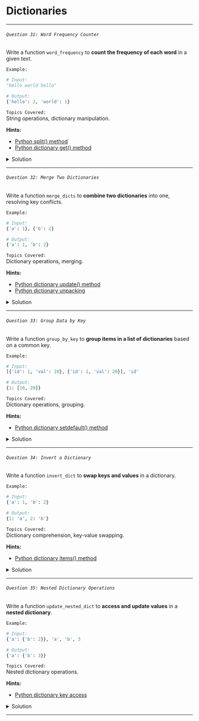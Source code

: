 # Dictionaries  

---

###### ` Question 31: Word Frequency Counter `  

Write a function `word_frequency` to **count the frequency of each word** in a given text.

`Example:`  

```python
# Input:
"hello world hello"

# Output:
{'hello': 2, 'world': 1}
```

`Topics Covered:`  
String operations, dictionary manipulation.  

**Hints:**  
- [Python split() method](https://docs.python.org/3/library/stdtypes.html#str.split)  
- [Python dictionary get() method](https://docs.python.org/3/library/stdtypes.html#dict.get)  

<details>
  <summary>Solution</summary>

### Let's look at the solution:

```python
def word_frequency(text):
    words = text.split()
    frequency = {}
    for word in words:
        frequency[word] = frequency.get(word, 0) + 1
    return frequency

# Example usage
print(word_frequency("hello world hello"))  # Output: {'hello': 2, 'world': 1}
```

**Explanation:**  

- **Splitting the Text:** `split()` breaks the text into individual words.  
- **Using `get()` for Counting:** The `get()` method retrieves the current count (defaulting to 0 if not found) and increments it.  
- **Return Dictionary:** The function returns a dictionary mapping words to their frequency.  

</details>

---

###### ` Question 32: Merge Two Dictionaries `  

Write a function `merge_dicts` to **combine two dictionaries** into one, resolving key conflicts.

`Example:`  

```python
# Input:
{'a': 1}, {'b': 2}

# Output:
{'a': 1, 'b': 2}
```

`Topics Covered:`  
Dictionary operations, merging.  

**Hints:**  
- [Python dictionary update() method](https://docs.python.org/3/library/stdtypes.html#dict.update)  
- [Python dictionary unpacking](https://peps.python.org/pep-0448/)  

<details>
  <summary>Solution</summary>

### Let's look at the solution:

```python
def merge_dicts(dict1, dict2):
    dict1.update(dict2)
    return dict1

# Alternative using dictionary unpacking:
def merge_dicts(dict1, dict2):
    return {**dict1, **dict2}

# Example usage
print(merge_dicts({'a': 1}, {'b': 2}))  # Output: {'a': 1, 'b': 2}
```

**Explanation:**  

- **Using `update()`:** Updates `dict1` with `dict2`'s key-value pairs. Conflicting keys are overwritten.  
- **Using Unpacking `{**dict1, **dict2}`:** Creates a new dictionary by merging both.  

</details>

---

###### ` Question 33: Group Data by Key `  

Write a function `group_by_key` to **group items in a list of dictionaries** based on a common key.

`Example:`  

```python
# Input:
[{'id': 1, 'val': 10}, {'id': 1, 'val': 20}], 'id'

# Output:
{1: [10, 20]}
```

`Topics Covered:`  
Dictionary operations, grouping.  

**Hints:**  
- [Python dictionary setdefault() method](https://docs.python.org/3/library/stdtypes.html#dict.setdefault)  

<details>
  <summary>Solution</summary>

### Let's look at the solution:

```python
def group_by_key(lst, key):
    result = {}
    for item in lst:
        result.setdefault(item[key], []).append(item['val'])
    return result

# Example usage
print(group_by_key([{'id': 1, 'val': 10}, {'id': 1, 'val': 20}], 'id'))  # Output: {1: [10, 20]}
```

**Explanation:**  

- **Using `setdefault()`:** If `key` is missing in `result`, initialize it with an empty list.  
- **Appending Values:** Append `val` of each dictionary under its corresponding `key`.  

</details>

---

###### ` Question 34: Invert a Dictionary `  

Write a function `invert_dict` to **swap keys and values** in a dictionary.

`Example:`  

```python
# Input:
{'a': 1, 'b': 2}

# Output:
{1: 'a', 2: 'b'}
```

`Topics Covered:`  
Dictionary comprehension, key-value swapping.  

**Hints:**  
- [Python dictionary items() method](https://docs.python.org/3/library/stdtypes.html#dict.items)  

<details>
  <summary>Solution</summary>

### Let's look at the solution:

```python
def invert_dict(d):
    return {v: k for k, v in d.items()}

# Example usage
print(invert_dict({'a': 1, 'b': 2}))  # Output: {1: 'a', 2: 'b'}
```

**Explanation:**  

- **Dictionary Comprehension:** `{v: k for k, v in d.items()}` iterates over key-value pairs, swapping them.  
- **Return Swapped Dictionary:** The new dictionary has **values as keys** and **keys as values**.  

</details>

---

###### ` Question 35: Nested Dictionary Operations `  

Write a function `update_nested_dict` to **access and update values** in a **nested dictionary**.

`Example:`  

```python
# Input:
{'a': {'b': 2}}, 'a', 'b', 3

# Output:
{'a': {'b': 3}}
```

`Topics Covered:`  
Nested dictionary operations.  

**Hints:**  
- [Python dictionary key access](https://docs.python.org/3/tutorial/datastructures.html#dictionaries)  

<details>
  <summary>Solution</summary>

### Let's look at the solution:

```python
def update_nested_dict(d, key1, key2, new_value):
    d[key1][key2] = new_value
    return d

# Example usage
print(update_nested_dict({'a': {'b': 2}}, 'a', 'b', 3))  # Output: {'a': {'b': 3}}
```

**Explanation:**  

- **Key Chaining:** Access the nested dictionary using `d[key1][key2]`.  
- **Update Value:** Assign `new_value` to `key2`.  

</details>

---

